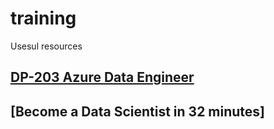 # training
Usesul resources


## [DP-203 Azure Data Engineer](https://github.com/clementlefevre/training/blob/main/DP_203.md)
## [Become a Data Scientist in 32 minutes]
